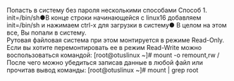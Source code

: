 Попасть в систему без пароля несколькими способами
Способ 1. init=/bin/sh●В конце строки начинающейся с linux16 добавляем 
init=/bin/sh и нажимаем сtrl-x для загрузки в систему●
В целом на этом все, Вы попали в систему.  
Рутовая файловая система при этом монтируется в режиме Read-Only. 
Если вы хотите перемонтировать ее в режим Read-Write можно воспользоваться командой:
[root@otuslinux ~]# mount -o remount,rw /
После чего можно убедиться записав данные в любой файл или прочитав вывод команды:
[root@otuslinux ~]# mount | grep root
